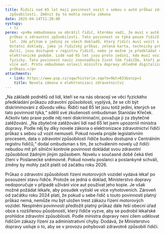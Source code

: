 ```yaml
---
title: Řidiči nad 65 let mají povinnost vozit s sebou v autě průkaz zdravotní
  způsobilosti. Změnit by to mohla novela zákona
date: 2025-04-14T11:20:00
vystupy:
  - tz
perex: <p>Na ombudsmana se obrátil řidič, kterému vadí, že musí v autě vozit
  průkaz o zdravotní způsobilosti. Tato povinnost se týká pouze řidičů nad 65
  let. Jde přitom o jediný ze všech dokladů, který řidiči musí vozit s sebou.
  Ostatní doklady, jako je řidičský průkaz, zelená karta, technický průkaz a
  další, jsou dostupné v registru řidičů, nebo je možné je předkládat v
  elektronické podobě. Lidé nad 65 let jsou proto jediní, kdo musí vozit průkaz
  fyzicky. Tato povinnost navíc znesnadňuje život těm řidičům, kteří používají
  více aut. Proto ombudsman oslovil ministra dopravy ohledně digitalizace tohoto
  průkazu.</p>
attachments:
  - link: https://www.psp.cz/sqw/historie.sqw?o=9&t=833&snzp=1
    title: Novela zákona o elektronizaci zdravotnictví
---
```

<p>„Na základě podnětů od lidí, kteří se na nás obracejí ve věci fyzického předkládání průkazu zdravotní způsobilosti, vyplývá, že se cítí být diskriminováni z&nbsp;důvodu věku. Řidiči nad 65 let jsou totiž jediní, kterých se tato povinnost týká,“ sdělil své zkušenosti ombudsman Stanislav Křeček. Ačkoliv tato praxe podle něj není diskriminační, považuje ji za&nbsp;zbytečné zatěžování. „Na zbytečné zatěžování lidí nad 65 let jsem upozornil ministra dopravy. Podle něj by díky novele zákona o elektronizace zdravotnictví řidiči průkaz s&nbsp;sebou už vozit nemuseli. Pokud novela projde legislativním procesem, data o zdravotní způsobilosti řidiče budou dostupná v&nbsp;Centrálním registru řidičů,“ dodal ombudsman s&nbsp;tím, že schválením novely už řidiči nebudou mít při silniční kontrole povinnost dokládat svou zdravotní způsobilost žádným jiným způsobem. Novelu v&nbsp;současné době čeká třetí čtení v&nbsp;Poslanecké sněmovně. Pokud novelu poslanci a poslankyně schválí, změny by mohly začít platit od začátku roku 2026.</p>
<p>Průkaz o zdravotní způsobilosti řízení motorových vozidel vydává lékař po posouzení stavu řidiče. Protože se jedná o doklad, Ministerstvo dopravy nedoporučuje v&nbsp;případě užívání více aut používat jeho kopie. Je však možné požádat lékaře, aby posudek vytiskl ve více vyhotoveních. Zároveň od začátku roku 2024 platí, že pokud u sebe řidič s&nbsp;touto povinností platný průkaz nemá, nemůže mu být uložen trest zákazu řízení motorových vozidel. Nesplnění povinnosti předložit platný průkaz dále řeší obecní úřad obce s&nbsp;rozšířenou působností, který řidiče vyzve, aby se podrobil lékařské prohlídce zdravotní způsobilosti. Podle ministra dopravy není cílem udělovat řidičům zákazy řízení za administrativní chyby. Dodává, že Ministerstvo dopravy usiluje o to, aby se v&nbsp;provozu pohybovali zdravotně způsobilí řidiči.&nbsp;</p>
<p>&nbsp;</p>

